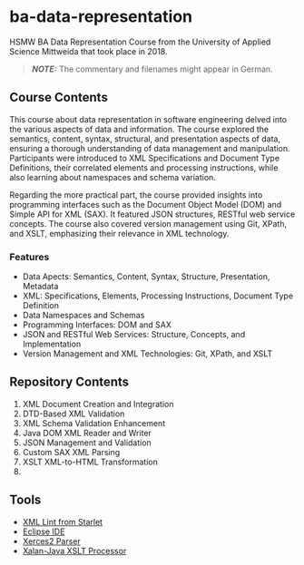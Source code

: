 # ba-data-representation

HSMW BA Data Representation Course from the University of Applied Science Mittweida that took place in 2018.

> **_NOTE:_** The commentary and filenames might appear in German.

## Course Contents

This course about data representation in software engineering delved into the various aspects of data and information. The course explored the semantics, content, syntax, structural, and presentation aspects of data, ensuring a thorough understanding of data management and manipulation. Participants were introduced to XML Specifications and Document Type Definitions, their correlated elements and processing instructions, while also learning about namespaces and schema variation.

Regarding the more practical part, the course provided insights into programming interfaces such as the Document Object Model (DOM) and Simple API for XML (SAX). It featured JSON structures, RESTful web service concepts. The course also covered version management using Git, XPath, and XSLT, emphasizing their relevance in XML technology.

### Features

- Data Apects: Semantics, Content, Syntax, Structure, Presentation, Metadata
- XML: Specifications, Elements, Processing Instructions, Document Type Definition
- Data Namespaces and Schemas
- Programming Interfaces: DOM and SAX
- JSON and RESTful Web Services: Structure, Concepts, and Implementation
- Version Management and XML Technologies: Git, XPath, and XSLT

## Repository Contents

1. XML Document Creation and Integration
2. DTD-Based XML Validation
3. XML Schema Validation Enhancement
4. Java DOM XML Reader and Writer
5. JSON Management and Validation
6. Custom SAX XML Parsing
7. XSLT XML-to-HTML Transformation
8.

## Tools

- [XML Lint from Starlet](https://formulae.brew.sh/formula/xmlstarlet)
- [Eclipse IDE](https://www.eclipse.org)
- [Xerces2 Parser](https://xerces.apache.org/xerces2-j/)
- [Xalan-Java XSLT Processor](https://xml.apache.org/xalan-j/)
